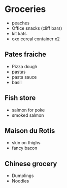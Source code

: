 # Groceries

- peaches
- Office snacks (cliff bars)
- kit kats
- oxo cereal container x2

## Pates fraiche

- Pizza dough
- pastas
- pasta sauce
- basil

## Fish store

- salmon for poke
- smoked salmon

## Maison du Rotis

- skin on thighs
- fancy bacon

## Chinese grocery

- Dumplings
- Noodles
